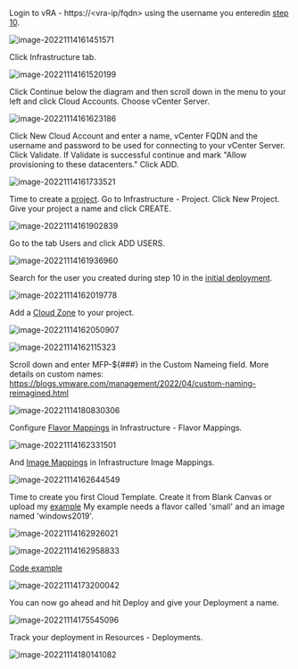 Login to vRA - https://<vra-ip/fqdn> using the username you enteredin [step 10](./deployment.md).

![image-20221114161451571](./assets/images/initialsetup/image-20221114161451571.png)



Click Infrastructure tab.

![image-20221114161520199](./assets/images/initialsetup/image-20221114161520199.png)

Click Continue below the diagram and then scroll down in the menu to your left and click Cloud Accounts. Choose vCenter Server.

![image-20221114161623186](./assets/images/initialsetup/image-20221114161623186.png)

Click New Cloud Account and enter a name, vCenter FQDN and the username and password to be used for connecting to your vCenter Server. Click Validate. If Validate is successful continue and mark "Allow provisioning to these datacenters." Click ADD.

![image-20221114161733521](./assets/images/initialsetup/image-20221114161733521.png)

Time to create a [project](https://learncloudassembly.github.io/Infrastructure/Administration/Projects/). Go to Infrastructure - Project. Click New Project. Give your project a name and click CREATE.

![image-20221114161902839](./assets/images/initialsetup/image-20221114161902839.png)

Go to the tab Users and click ADD USERS. 

![image-20221114161936960](./assets/images/initialsetup/image-20221114161936960.png)

Search for the user you created during step 10 in the [initial deployment](./deployment.md).

![image-20221114162019778](./assets/images/initialsetup/image-20221114162019778.png)

Add a [Cloud Zone](https://learncloudassembly.github.io/Infrastructure/Configure/Cloud-Zones/) to your project.

![image-20221114162050907](./assets/images/initialsetup/image-20221114162050907.png)



![image-20221114162115323](./assets/images/initialsetup/image-20221114162115323.png)

Scroll down and enter MFP-${###} in the Custom Nameing field. More details on custom names: https://blogs.vmware.com/management/2022/04/custom-naming-reimagined.html

![image-20221114180830306](./assets/images/initialsetup/image-20221114180830306.png)

Configure [Flavor Mappings](https://learncloudassembly.github.io/Infrastructure/Configure/Flavor-Mappings/) in Infrastructure - Flavor Mappings.

![image-20221114162331501](./assets/images/initialsetup/image-20221114162331501.png)

And [Image Mappings](https://learncloudassembly.github.io/Infrastructure/Configure/Image-Mappings/) in Infrastructure Image Mappings.

![image-20221114162644549](./assets/images/initialsetup/image-20221114162644549.png)

Time to create you first Cloud Template. Create it from Blank Canvas or upload my [example](https://github.com/larols/vmware-aria/blob/main/aria-automation/Windows%202019.yaml) My example needs a flavor called 'small' and an image named 'windows2019'.

![image-20221114162926021](./assets/images/initialsetup/image-20221114162926021.png)



![image-20221114162958833](./assets/images/initialsetup/image-20221114162958833.png)



[Code example](https://github.com/larols/vmware-aria/blob/main/aria-automation/Windows%202019.yaml)

![image-20221114173200042](./assets/images/initialsetup/image-20221114173200042.png)

You can now go ahead and hit Deploy and give your Deployment a name.

![image-20221114175545096](./assets/images/initialsetup/image-20221114175545096.png)

Track your deployment in Resources - Deployments.

![image-20221114180141082](./assets/images/initialsetup/image-20221114180141082.png)





